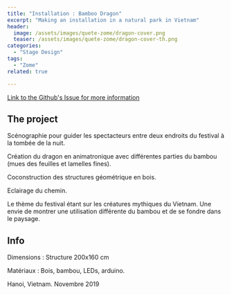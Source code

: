 ```yaml
---
title: "Installation : Bamboo Dragon"
excerpt: "Making an installation in a natural park in Vietnam"
header:
  image: /assets/images/quete-zome/dragon-cover.png
  teaser: /assets/images/quete-zome/dragon-cover-th.png
categories:
  - "Stage Design"
tags:
  - "Zome"
related: true

---
```

 
 
[Link to the Github's Issue for more information](https://github.com/zuperninja/blog/issues/25)


## The project

Scénographie pour guider les spectacteurs entre deux endroits du festival à la tombée de la nuit. 

Création  du  dragon  en  animatronique  avec  différentes  parties  du  bambou  (mues  des  feuilles et lamelles fines). 

Coconstruction des structures géométrique en bois.  

Eclairage du chemin.

Le thème du festival étant sur les créatures mythiques du Vietnam. Une envie de montrer une utilisation différente du bambou et de se fondre dans le paysage.

## Info

Dimensions : Structure 200x160 cm

Matériaux : Bois, bambou, LEDs, arduino.

Hanoi, Vietnam. Novembre 2019
